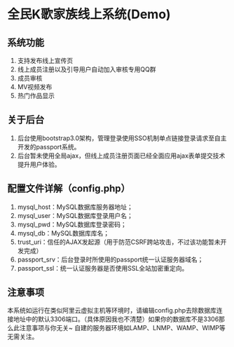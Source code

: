 # 全民K歌家族线上系统(Demo)
## 系统功能
1. 支持发布线上宣传页
2. 线上成员注册以及引导用户自动加入审核专用QQ群
3. 成员审核
4. MV视频发布
5. 热门作品显示

## 关于后台
1. 后台使用bootstrap3.0架构，管理登录使用SSO机制单点链接登录请求至自主开发的passport系统。
2. 后台暂未使用全局ajax，但线上成员注册页面已经全面应用ajax表单提交技术提升用户体验。

## 配置文件详解（config.php）
1. mysql_host：MySQL数据库服务器地址；
2. mysql_user：MySQL数据库登录用户名；
3. mysql_pwd：MySQL数据库登录密码；
4. mysql_db：MySQL数据库库名；
5. trust_uri：信任的AJAX发起源（用于防范CSRF跨站攻击，不过该功能暂未开发完成）
6. passport_srv：后台登录时所使用的passport统一认证服务器域名；
7. passport_ssl：统一认证服务器是否使用SSL全站加密重定向。

## 注意事项
本系统如运行在类似阿里云虚拟主机等环境时，请编辑config.php去除数据库连接地址中的默认3306端口。（具体原因我也不清楚）如果你的数据库不是3306那么此注意事项与你无关~
自建的服务器环境如LAMP、LNMP、WAMP、WIMP等无需关注。
